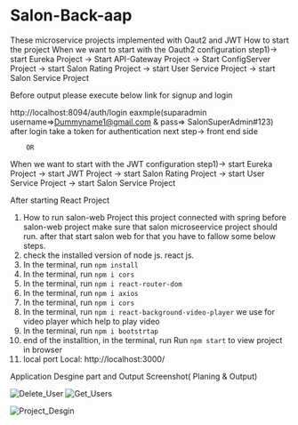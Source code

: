 # Salon-Back-aap

These microservice projects implemented with Oaut2 and JWT
How to start the project
When we want to start with the Oauth2 configuration
step1)-> start Eureka Project
-> Start API-Gateway Project
-> Start ConfigServer Project
-> start Salon Rating Project
-> start User Service Project
-> start Salon Service Project

Before output please execute below link for signup and login

http://localhost:8094/auth/login
eaxmple(suparadmin username=>Dummyname1@gmail.com  & pass=> SalonSuperAdmin#123)
after login take a token for authentication
next step-> front end side

		OR
		
When we want to start with the JWT configuration
step1)-> start Eureka Project
-> start JWT Project
-> start Salon Rating Project
-> start User Service Project
-> start Salon Service Project

After starting React Project

  1) How to run salon-web Project this project connected with spring before salon-web project make sure that salon microseervice project should run. after that start salon web for that you have to fallow some below steps.
  2) check the installed version of node js. react js.
  3) In the terminal, run `npm install`
  4) In the terminal, run `npm i cors`
  5) In the terminal, run `npm i react-router-dom`
  6) In the terminal, run `npm i axios`
  7) In the terminal, run `npm i cors`
  8) In the terminal, run `npm i react-background-video-player` we use for video player which help to play video
  9) In the terminal, run `npm i bootstrtap`
  10) end of the installtion,  in the terminal, run Run `npm start` to view project in browser
  11) local port  Local:            http://localhost:3000/




Application Desgine part and Output Screenshot( Planing & Output)

![Delete_User](https://github.com/TrickAndTrack/Salon-Back-aap/assets/73180409/acc1e60d-a9dc-4086-b756-ac8c420ab20c)
![Get_Users](https://github.com/TrickAndTrack/Salon-Back-aap/assets/73180409/ff813465-e882-4a15-9443-35c9bb1088e2)

![Project_Desgin](https://github.com/TrickAndTrack/Salon-Back-aap/assets/73180409/d7ff76a9-e5f2-453b-84df-1b34a1065504)


